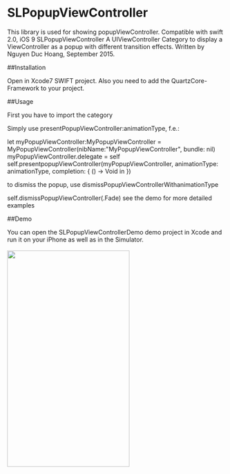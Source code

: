 # SLPopupViewController
This library is used for showing popupViewController. Compatible with swift 2.0, iOS 9
SLPopupViewController
A UIViewController Category to display a ViewController as a popup with different transition effects.
Written by Nguyen Duc Hoang, September 2015.

##Installation

Open in Xcode7 SWIFT project. Also you need to add the QuartzCore-Framework to your project.

##Usage

First you have to import the category

Simply use presentPopupViewController:animationType, f.e.:

let myPopupViewController:MyPopupViewController = MyPopupViewController(nibName:"MyPopupViewController", bundle: nil)
myPopupViewController.delegate = self
self.presentpopupViewController(myPopupViewController, animationType: animationType, completion: { () -> Void in
})
        
to dismiss the popup, use dismissPopupViewControllerWithanimationType

self.dismissPopupViewController(.Fade)
see the demo for more detailed examples

##Demo

You can open the SLPopupViewControllerDemo demo project in Xcode and run it on your iPhone as well as in the Simulator.
<br></br>
<img src="https://raw.github.com/sunlight3d/SLPopupViewController/master/assets/pic2.png" width="283" height="500"/>
